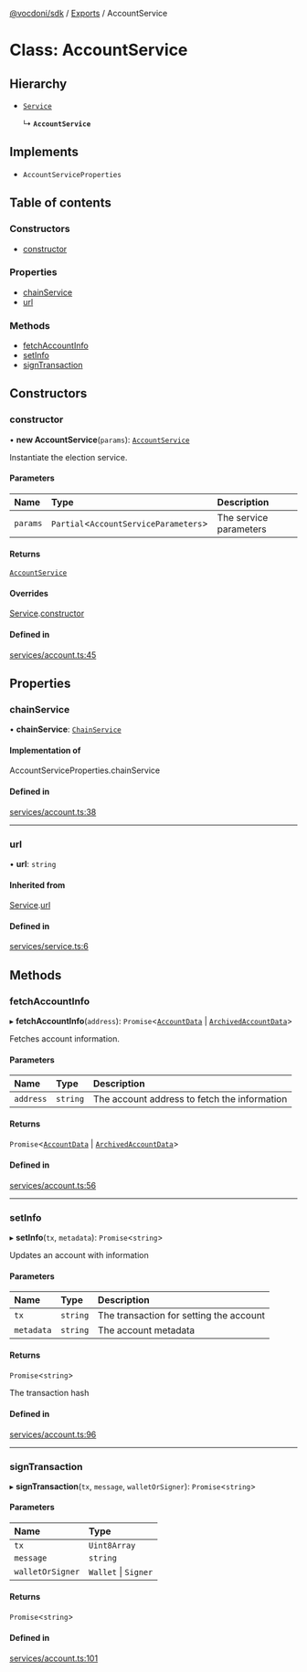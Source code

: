 [@vocdoni/sdk](/sdk) / [Exports](../modules) / AccountService

# Class: AccountService

## Hierarchy

- [`Service`](Service)

  ↳ **`AccountService`**

## Implements

- `AccountServiceProperties`

## Table of contents

### Constructors

- [constructor](AccountService#constructor)

### Properties

- [chainService](AccountService#chainservice)
- [url](AccountService#url)

### Methods

- [fetchAccountInfo](AccountService#fetchaccountinfo)
- [setInfo](AccountService#setinfo)
- [signTransaction](AccountService#signtransaction)

## Constructors

### constructor

• **new AccountService**(`params`): [`AccountService`](AccountService)

Instantiate the election service.

#### Parameters

| Name | Type | Description |
| :------ | :------ | :------ |
| `params` | `Partial`\<`AccountServiceParameters`\> | The service parameters |

#### Returns

[`AccountService`](AccountService)

#### Overrides

[Service](Service.md).[constructor](Service#constructor)

#### Defined in

[services/account.ts:45](https://github.com/vocdoni/vocdoni-sdk/blob/0a4464c/src/services/account.ts#L45)

## Properties

### chainService

• **chainService**: [`ChainService`](ChainService)

#### Implementation of

AccountServiceProperties.chainService

#### Defined in

[services/account.ts:38](https://github.com/vocdoni/vocdoni-sdk/blob/0a4464c/src/services/account.ts#L38)

___

### url

• **url**: `string`

#### Inherited from

[Service](Service.md).[url](Service#url)

#### Defined in

[services/service.ts:6](https://github.com/vocdoni/vocdoni-sdk/blob/0a4464c/src/services/service.ts#L6)

## Methods

### fetchAccountInfo

▸ **fetchAccountInfo**(`address`): `Promise`\<[`AccountData`](../modules.md#accountdata) \| [`ArchivedAccountData`](../modules#archivedaccountdata)\>

Fetches account information.

#### Parameters

| Name | Type | Description |
| :------ | :------ | :------ |
| `address` | `string` | The account address to fetch the information |

#### Returns

`Promise`\<[`AccountData`](../modules.md#accountdata) \| [`ArchivedAccountData`](../modules#archivedaccountdata)\>

#### Defined in

[services/account.ts:56](https://github.com/vocdoni/vocdoni-sdk/blob/0a4464c/src/services/account.ts#L56)

___

### setInfo

▸ **setInfo**(`tx`, `metadata`): `Promise`\<`string`\>

Updates an account with information

#### Parameters

| Name | Type | Description |
| :------ | :------ | :------ |
| `tx` | `string` | The transaction for setting the account |
| `metadata` | `string` | The account metadata |

#### Returns

`Promise`\<`string`\>

The transaction hash

#### Defined in

[services/account.ts:96](https://github.com/vocdoni/vocdoni-sdk/blob/0a4464c/src/services/account.ts#L96)

___

### signTransaction

▸ **signTransaction**(`tx`, `message`, `walletOrSigner`): `Promise`\<`string`\>

#### Parameters

| Name | Type |
| :------ | :------ |
| `tx` | `Uint8Array` |
| `message` | `string` |
| `walletOrSigner` | `Wallet` \| `Signer` |

#### Returns

`Promise`\<`string`\>

#### Defined in

[services/account.ts:101](https://github.com/vocdoni/vocdoni-sdk/blob/0a4464c/src/services/account.ts#L101)
